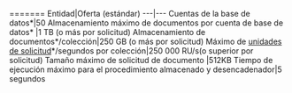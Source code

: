 =======
Entidad|Oferta (estándar)
---|---
Cuentas de la base de datos*|50
Almacenamiento máximo de documentos por cuenta de base de datos* |1 TB (o más por solicitud)
Almacenamiento de documentos*/colección|250 GB (o más por solicitud)
Máximo de [unidades de solicitud](../articles/documentdb/documentdb-request-units.md)*/segundos por colección|250 000 RU/s(o superior por solicitud)
Tamaño máximo de solicitud de documento |512KB
Tiempo de ejecución máximo para el procedimiento almacenado y desencadenador|5 segundos 

<!---HONumber=AcomDC_0413_2016-->